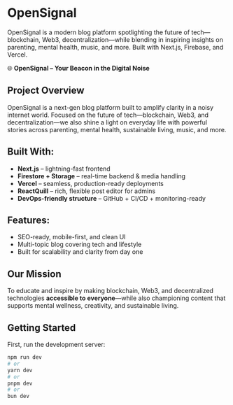 # OpenSignal

OpenSignal is a modern blog platform spotlighting the future of tech—blockchain, Web3, decentralization—while blending in inspiring insights on parenting, mental health, music, and more. Built with Next.js, Firebase, and Vercel.

🌐 **OpenSignal – Your Beacon in the Digital Noise**

## Project Overview
OpenSignal is a next-gen blog platform built to amplify clarity in a noisy internet world. Focused on the future of tech—blockchain, Web3, and decentralization—we also shine a light on everyday life with powerful stories across parenting, mental health, sustainable living, music, and more.

## Built With:
- **Next.js** – lightning-fast frontend
- **Firestore + Storage** – real-time backend & media handling
- **Vercel** – seamless, production-ready deployments
- **ReactQuill** – rich, flexible post editor for admins
- **DevOps-friendly structure** – GitHub + CI/CD + monitoring-ready

## Features:
- SEO-ready, mobile-first, and clean UI
- Multi-topic blog covering tech and lifestyle
- Built for scalability and clarity from day one

## Our Mission
To educate and inspire by making blockchain, Web3, and decentralized technologies **accessible to everyone**—while also championing content that supports mental wellness, creativity, and sustainable living.

## Getting Started
First, run the development server:

```bash
npm run dev
# or
yarn dev
# or
pnpm dev
# or
bun dev
